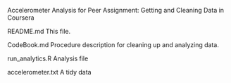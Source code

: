 Accelerometer Analysis for Peer Assignment:
Getting and Cleaning Data in Coursera

README.md
This file.

CodeBook.md
Procedure description for cleaning up and analyzing data.

run_analytics.R
Analysis file

accelerometer.txt
A tidy data